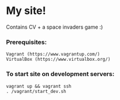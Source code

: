 # My site!

Contains CV + a space invaders game :)

### Prerequisites:

```
Vagrant (https://www.vagrantup.com/)
VirtualBox (https://www.virtualbox.org/)
```

### To start site on development servers:

```
vagrant up && vagrant ssh
. /vagrant/start_dev.sh
```
